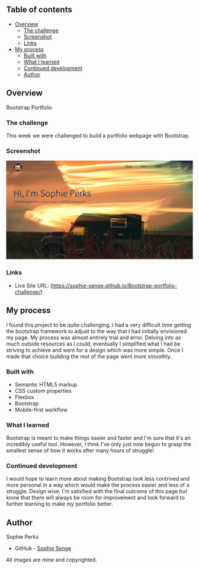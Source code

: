 ## Table of contents

- [Overview](#overview)
  - [The challenge](#the-challenge)
  - [Screenshot](#screenshot)
  - [Links](#links)
- [My process](#my-process)
  - [Built with](#built-with)
  - [What I learned](#what-i-learned)
  - [Continued development](#continued-development)
  - [Author](#author)


## Overview
Bootstrap Portfolio

### The challenge

This week we were challenged to build a portfolio webpage with Bootstrap.

### Screenshot

![](./images/Screen%20Shot%202022-12-12%20at%207.50.06%20PM.png)

### Links

- Live Site URL: (https://sophie-senge.github.io/Bootstrap-portfolio-challenge/)

## My process
I found this project to be quite challenging. I had a very difficult time getting the bootstrap framework to adjust to the way that I had initially envisioned my page. My process was almost entirely trial and error. Delving into as much outside resources as I could, eventually I simplified what I had be striving to achieve and went for a design which was more simple. Once I made that choice building the rest of the page went more smoothly.

### Built with

- Semantic HTML5 markup
- CSS custom properties
- Flexbox
- Bootstrap
- Mobile-first workflow


### What I learned
Bootstrap is meant to make things easier and faster and I'm sure that it's an incredibly useful tool. However, I think I've only just now begun to grasp the smallest sense of how it works after many hours of struggle! 


### Continued development

I would hope to learn more about making Bootstrap look less contrived and more personal in a way which would make the process easier and less of a struggle. Design wise, I'm satisfied with the final outcome of this page but know that there will always be room for improvement and look forward to further learning to make my portfolio better.

## Author
  Sophie Perks
- GitHub - [Sophie Senge](https://github.com/Sophie-Senge)

All images are mine and copyrighted.
